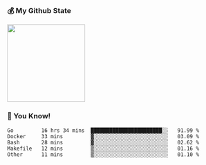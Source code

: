 ### :moneybag: My Github State

<img height="180em" src="https://github-readme-stats.vercel.app/api?username=G-Asura&show_icons=true&hide_border=true&count_private=true&include_all_commits=true" />

### :pill: You Know!
<!--START_SECTION:waka-->

```text
Go         16 hrs 34 mins  ███████████████████████░░   91.99 %
Docker     33 mins         ▓░░░░░░░░░░░░░░░░░░░░░░░░   03.09 %
Bash       28 mins         ▓░░░░░░░░░░░░░░░░░░░░░░░░   02.62 %
Makefile   12 mins         ▒░░░░░░░░░░░░░░░░░░░░░░░░   01.16 %
Other      11 mins         ▒░░░░░░░░░░░░░░░░░░░░░░░░   01.10 %
```

<!--END_SECTION:waka-->

<!--
**G-Asura/G-Asura** is a ✨ _special_ ✨ repository because its `README.md` (this file) appears on your GitHub profile.

Here are some ideas to get you started:

- 🔭 I’m currently working on ...
- 🌱 I’m currently learning ...
- 👯 I’m looking to collaborate on ...
- 🤔 I’m looking for help with ...
- 💬 Ask me about ...
- 📫 How to reach me: ...
- 😄 Pronouns: ...
- ⚡ Fun fact: ...
-->
